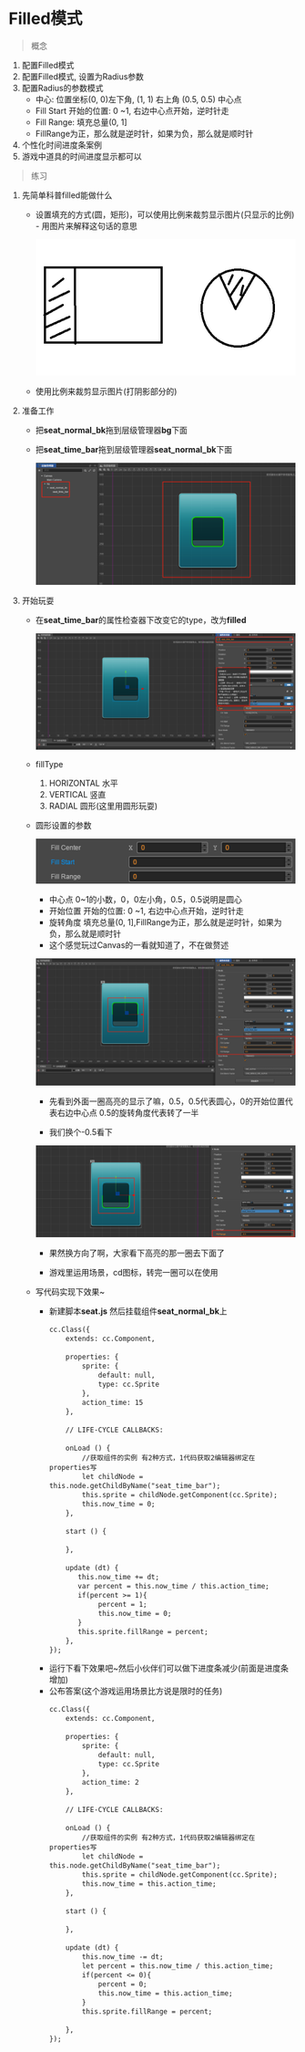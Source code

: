 # Filled模式
> 概念
1. 配置Filled模式
2. 配置Filled模式, 设置为Radius参数
3. 配置Radius的参数模式
    * 中心: 位置坐标(0, 0)左下角, (1, 1) 右上角 (0.5, 0.5) 中心点 
    * Fill Start 开始的位置: 0 ~1, 右边中心点开始，逆时针走 
    * Fill Range: 填充总量(0, 1]
    * FillRange为正，那么就是逆时针，如果为负，那么就是顺时针 
4. 个性化时间进度条案例
5. 游戏中道具的时间进度显示都可以   

> 练习
1. 先简单科普filled能做什么
    * 设置填充的方式(圆，矩形)，可以使用比例来裁剪显示图片(只显示的比例) - 用图片来解释这句话的意思
    
        ![](./images/简单解释filled模式.jpg)
        
    * 使用比例来裁剪显示图片(打阴影部分的)
    
2. 准备工作
    * 把**seat_normal_bk**拖到层级管理器**bg**下面
    * 把**seat_time_bar**拖到层级管理器**seat_normal_bk**下面
    
        ![](./images/filled的准备工作.jpg)
        
3. 开始玩耍
    * 在**seat_time_bar**的属性检查器下改变它的type，改为**filled**
    
        ![](./images/改为filled模式.jpg)
     
    * fillType
        1. HORIZONTAL 水平
        2. VERTICAL 竖直
        3. RADIAL 圆形(这里用圆形玩耍)  
        
    * 圆形设置的参数
    
        ![](./images/filled圆形设置参数.jpg)
        
        * 中心点 0~1的小数，0，0左小角，0.5，0.5说明是圆心
        * 开始位置 开始的位置: 0 ~1, 右边中心点开始，逆时针走 
        * 旋转角度 填充总量(0, 1],FillRange为正，那么就是逆时针，如果为负，那么就是顺时针 
        * 这个感觉玩过Canvas的一看就知道了，不在做赘述 
        
        ![](./images/开始裁剪了哈.jpg)
        
        * 先看到外面一圈高亮的显示了嘛，0.5，0.5代表圆心，0的开始位置代表右边中心点
            0.5的旋转角度代表转了一半
            
        * 我们换个-0.5看下   
        
        ![](./images/-0.5观察.jpg)
        
        * 果然换方向了啊，大家看下高亮的那一圈去下面了
        
        * 游戏里运用场景，cd图标，转完一圈可以在使用
        
    * 写代码实现下效果~
        * 新建脚本**seat.js** 然后挂载组件**seat_normal_bk**上
            ```
            cc.Class({
                extends: cc.Component,
            
                properties: {
                    sprite: {
                        default: null,
                        type: cc.Sprite
                    },
                    action_time: 15
                },
            
                // LIFE-CYCLE CALLBACKS:
            
                onLoad () {
                    //获取组件的实例 有2种方式，1代码获取2编辑器绑定在properties写
                    let childNode = this.node.getChildByName("seat_time_bar");
                    this.sprite = childNode.getComponent(cc.Sprite);
                    this.now_time = 0;
                },
            
                start () {
            
                },
            
                update (dt) {
                   this.now_time += dt;
                   var percent = this.now_time / this.action_time;
                   if(percent >= 1){
                        percent = 1;
                        this.now_time = 0;
                   }
                   this.sprite.fillRange = percent;
                },
            });
            ```    
        * 运行下看下效果吧~然后小伙伴们可以做下进度条减少(前面是进度条增加)
        * 公布答案(这个游戏运用场景比方说是限时的任务) 
            ```
            cc.Class({
                extends: cc.Component,
            
                properties: {
                    sprite: {
                        default: null,
                        type: cc.Sprite
                    },
                    action_time: 2
                },
            
                // LIFE-CYCLE CALLBACKS:
            
                onLoad () {
                    //获取组件的实例 有2种方式，1代码获取2编辑器绑定在properties写
                    let childNode = this.node.getChildByName("seat_time_bar");
                    this.sprite = childNode.getComponent(cc.Sprite);
                    this.now_time = this.action_time;
                },
            
                start () {
            
                },
            
                update (dt) {
                    this.now_time -= dt;
                    let percent = this.now_time / this.action_time;
                    if(percent <= 0){
                        percent = 0;
                        this.now_time = this.action_time;
                    }
                    this.sprite.fillRange = percent;
                   
                },
            });
            ```
       